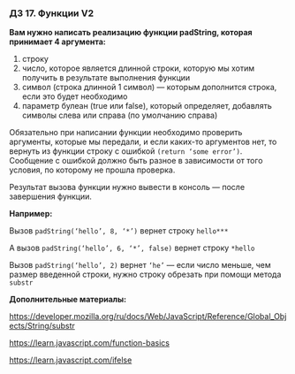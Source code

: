 ### ДЗ 17. Функции V2

**Вам нужно написать реализацию функции padString, которая принимает 4 аргумента:**

1. строку
2. число, которое является длинной строки, которую мы хотим получить в результате выполнения функции
3. символ (строка длинной 1 символ) — которым дополнится строка, если это будет необходимо
4. параметр булеан (true или false), который определяет, добавлять символы слева или справа (по умолчанию справа)

Обязательно при написании функции необходимо проверить аргументы, которые мы передали, и если каких-то аргументов нет, то вернуть из функции строку с ошибкой `(return ‘some error’)`. Сообщение с ошибкой должно быть разное в зависимости от того условия, по которому не прошла проверка.

Результат вызова функции нужно вывести в консоль — после завершения функции.

**Например:**

Вызов `padString(‘hello’, 8, ‘*’)` вернет строку `hello***`

А вызов `padString(‘hello’, 6, ‘*’, false)` вернет строку `*hello`

Вызов `padString(‘hello’, 2)` вернет `‘he’` — если число меньше, чем размер введенной строки, нужно строку обрезать при помощи метода `substr`

**Дополнительные материалы:**

https://developer.mozilla.org/ru/docs/Web/JavaScript/Reference/Global_Objects/String/substr

https://learn.javascript.com/function-basics

https://learn.javascript.com/ifelse
